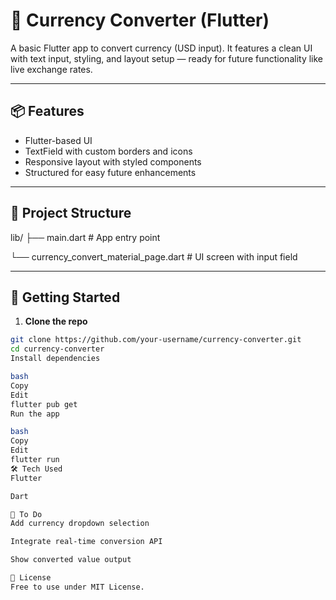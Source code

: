 # 💱 Currency Converter (Flutter)

A basic Flutter app to convert currency (USD input). It features a clean UI with text input, styling, and layout setup — ready for future functionality like live exchange rates.

---

## 📦 Features

- Flutter-based UI
- TextField with custom borders and icons
- Responsive layout with styled components
- Structured for easy future enhancements

---

## 📁 Project Structure

lib/
├── main.dart # App entry point

└── currency_convert_material_page.dart # UI screen with input field

---

## 🚀 Getting Started

1. **Clone the repo**  
```bash
git clone https://github.com/your-username/currency-converter.git
cd currency-converter
Install dependencies

bash
Copy
Edit
flutter pub get
Run the app

bash
Copy
Edit
flutter run
🛠️ Tech Used
Flutter

Dart

📌 To Do
Add currency dropdown selection

Integrate real-time conversion API

Show converted value output

📝 License
Free to use under MIT License.










